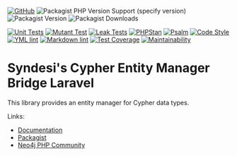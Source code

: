 [![GitHub](https://img.shields.io/github/license/Syndesi/cypher-entity-manager-bridge-laravel)](https://github.com/Syndesi/cypher-entity-manager-bridge-laravel/blob/main/LICENSE)
![Packagist PHP Version Support (specify version)](https://img.shields.io/packagist/php-v/syndesi/cypher-entity-manager-bridge-laravel/dev-main)
![Packagist Version](https://img.shields.io/packagist/v/syndesi/cypher-entity-manager-bridge-laravel)
![Packagist Downloads](https://img.shields.io/packagist/dm/syndesi/cypher-entity-manager-bridge-laravel)

[![Unit Tests](https://github.com/Syndesi/cypher-entity-manager-bridge-laravel/actions/workflows/ci-unit-test.yml/badge.svg)](https://github.com/Syndesi/cypher-entity-manager-bridge-laravel/actions/workflows/ci-unit-test.yml)
[![Mutant Test](https://github.com/Syndesi/cypher-entity-manager-bridge-laravel/actions/workflows/ci-mutant-test.yml/badge.svg)](https://github.com/Syndesi/cypher-entity-manager-bridge-laravel/actions/workflows/ci-mutant-test.yml)
[![Leak Tests](https://github.com/Syndesi/cypher-entity-manager-bridge-laravel/actions/workflows/ci-leak-test.yml/badge.svg)](https://github.com/Syndesi/cypher-entity-manager-bridge-laravel/actions/workflows/ci-leak-test.yml)
[![PHPStan](https://github.com/Syndesi/cypher-entity-manager-bridge-laravel/actions/workflows/ci-phpstan.yml/badge.svg)](https://github.com/Syndesi/cypher-entity-manager-bridge-laravel/actions/workflows/ci-phpstan.yml)
[![Psalm](https://github.com/Syndesi/cypher-entity-manager-bridge-laravel/actions/workflows/ci-psalm.yml/badge.svg)](https://github.com/Syndesi/cypher-entity-manager-bridge-laravel/actions/workflows/ci-psalm.yml)
[![Code Style](https://github.com/Syndesi/cypher-entity-manager-bridge-laravel/actions/workflows/ci-code-style.yml/badge.svg)](https://github.com/Syndesi/cypher-entity-manager-bridge-laravel/actions/workflows/ci-code-style.yml)
[![YML lint](https://github.com/Syndesi/cypher-entity-manager-bridge-laravel/actions/workflows/ci-yml-lint.yml/badge.svg)](https://github.com/Syndesi/cypher-entity-manager-bridge-laravel/actions/workflows/ci-yml-lint.yml)
[![Markdown lint](https://github.com/Syndesi/cypher-entity-manager-bridge-laravel/actions/workflows/ci-markdown-lint.yml/badge.svg)](https://github.com/Syndesi/cypher-entity-manager-bridge-laravel/actions/workflows/ci-markdown-lint.yml)
[![Test Coverage](https://api.codeclimate.com/v1/badges/839e888b76827f8d3867/test_coverage)](https://codeclimate.com/github/Syndesi/cypher-entity-manager-bridge-laravel/test_coverage)
[![Maintainability](https://api.codeclimate.com/v1/badges/839e888b76827f8d3867/maintainability)](https://codeclimate.com/github/Syndesi/cypher-entity-manager-bridge-laravel/maintainability)

# Syndesi's Cypher Entity Manager Bridge Laravel

This library provides an entity manager for Cypher data types.

Links:

- [Documentation](https://syndesi.github.io/cypher-entity-manager-bridge-laravel)
- [Packagist](https://packagist.org/packages/syndesi/cypher-entity-manager-bridge-laravel)
- [Neo4j PHP Community](https://github.com/neo4j-php)
